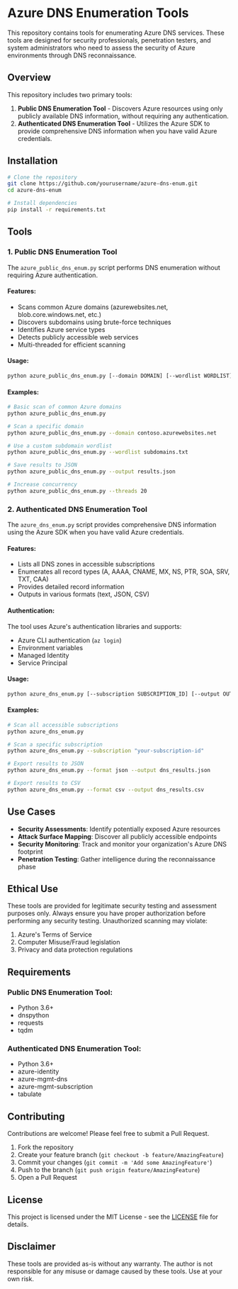 # Azure DNS Enumeration Tools

This repository contains tools for enumerating Azure DNS services. These tools are designed for security professionals, penetration testers, and system administrators who need to assess the security of Azure environments through DNS reconnaissance.

## Overview

This repository includes two primary tools:

1. **Public DNS Enumeration Tool** - Discovers Azure resources using only publicly available DNS information, without requiring any authentication.
2. **Authenticated DNS Enumeration Tool** - Utilizes the Azure SDK to provide comprehensive DNS information when you have valid Azure credentials.

## Installation

```bash
# Clone the repository
git clone https://github.com/yourusername/azure-dns-enum.git
cd azure-dns-enum

# Install dependencies
pip install -r requirements.txt
```

## Tools

### 1. Public DNS Enumeration Tool

The `azure_public_dns_enum.py` script performs DNS enumeration without requiring Azure authentication.

#### Features:
- Scans common Azure domains (azurewebsites.net, blob.core.windows.net, etc.)
- Discovers subdomains using brute-force techniques
- Identifies Azure service types
- Detects publicly accessible web services
- Multi-threaded for efficient scanning

#### Usage:
```bash
python azure_public_dns_enum.py [--domain DOMAIN] [--wordlist WORDLIST] [--output OUTPUT_FILE] [--threads THREADS]
```

#### Examples:
```bash
# Basic scan of common Azure domains
python azure_public_dns_enum.py

# Scan a specific domain
python azure_public_dns_enum.py --domain contoso.azurewebsites.net

# Use a custom subdomain wordlist
python azure_public_dns_enum.py --wordlist subdomains.txt

# Save results to JSON
python azure_public_dns_enum.py --output results.json

# Increase concurrency
python azure_public_dns_enum.py --threads 20
```

### 2. Authenticated DNS Enumeration Tool

The `azure_dns_enum.py` script provides comprehensive DNS information using the Azure SDK when you have valid Azure credentials.

#### Features:
- Lists all DNS zones in accessible subscriptions
- Enumerates all record types (A, AAAA, CNAME, MX, NS, PTR, SOA, SRV, TXT, CAA)
- Provides detailed record information
- Outputs in various formats (text, JSON, CSV)

#### Authentication:
The tool uses Azure's authentication libraries and supports:
- Azure CLI authentication (`az login`)
- Environment variables
- Managed Identity
- Service Principal

#### Usage:
```bash
python azure_dns_enum.py [--subscription SUBSCRIPTION_ID] [--output OUTPUT_FILE] [--format {json,csv,text}]
```

#### Examples:
```bash
# Scan all accessible subscriptions
python azure_dns_enum.py

# Scan a specific subscription
python azure_dns_enum.py --subscription "your-subscription-id"

# Export results to JSON
python azure_dns_enum.py --format json --output dns_results.json

# Export results to CSV
python azure_dns_enum.py --format csv --output dns_results.csv
```

## Use Cases

- **Security Assessments**: Identify potentially exposed Azure resources
- **Attack Surface Mapping**: Discover all publicly accessible endpoints
- **Security Monitoring**: Track and monitor your organization's Azure DNS footprint
- **Penetration Testing**: Gather intelligence during the reconnaissance phase

## Ethical Use

These tools are provided for legitimate security testing and assessment purposes only. Always ensure you have proper authorization before performing any security testing. Unauthorized scanning may violate:

1. Azure's Terms of Service
2. Computer Misuse/Fraud legislation
3. Privacy and data protection regulations

## Requirements

### Public DNS Enumeration Tool:
- Python 3.6+
- dnspython
- requests
- tqdm

### Authenticated DNS Enumeration Tool:
- Python 3.6+
- azure-identity
- azure-mgmt-dns
- azure-mgmt-subscription
- tabulate

## Contributing

Contributions are welcome! Please feel free to submit a Pull Request.

1. Fork the repository
2. Create your feature branch (`git checkout -b feature/AmazingFeature`)
3. Commit your changes (`git commit -m 'Add some AmazingFeature'`)
4. Push to the branch (`git push origin feature/AmazingFeature`)
5. Open a Pull Request

## License

This project is licensed under the MIT License - see the [LICENSE](LICENSE) file for details.

## Disclaimer

These tools are provided as-is without any warranty. The author is not responsible for any misuse or damage caused by these tools. Use at your own risk.
